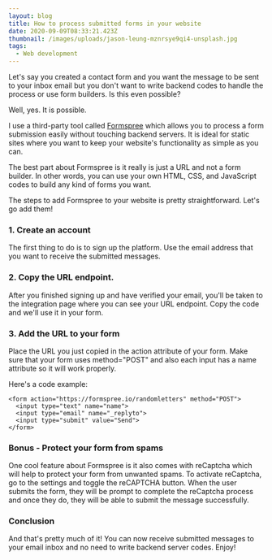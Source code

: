 ```yaml
---
layout: blog
title: How to process submitted forms in your website
date: 2020-09-09T08:33:21.423Z
thumbnail: /images/uploads/jason-leung-mznrsye9qi4-unsplash.jpg
tags:
  - Web development
---
```

Let's say you created a contact form and you want the message to be sent to your inbox email but you don't want to write backend codes to handle the process or use form builders. Is this even possible?

Well, yes. It is possible.

I use a third-party tool called [Formspree](https://formspree.io/) which allows you to process a form submission easily without touching backend servers. It is ideal for static sites where you want to keep your website's functionality as simple as you can.

The best part about Formspree is it really is just a URL and not a form builder. In other words, you can use your own HTML, CSS, and JavaScript codes to build any kind of forms you want.

The steps to add Formspree to your website is pretty straightforward. Let's go add them!

### 1. Create an account

The first thing to do is to sign up the platform. Use the email address that you want to receive the submitted messages. 

### 2. Copy the URL endpoint.

After you finished signing up and have verified your email, you'll be taken to the integration page where you can see your URL endpoint. Copy the code and we'll use it in your form.

### 3. Add the URL to your form

Place the URL you just copied in the action attribute of your form. Make sure that your form uses method="POST" and also each input has a name attribute so it will work properly.

Here's a code example:

```html{1}
<form action="https://formspree.io/randomletters" method="POST">
  <input type="text" name="name">
  <input type="email" name="_replyto">
  <input type="submit" value="Send">
</form>
```

### Bonus - Protect your form from spams

One cool feature about Formspree is it also comes with reCaptcha which will help to protect your form from unwanted spams. To activate reCaptcha, go to the settings and toggle the reCAPTCHA button. When the user submits the form, they will be prompt to complete the reCaptcha process and once they do, they will be able to submit the message successfully.

### Conclusion

And that's pretty much of it! You can now receive submitted messages to your email inbox and no need to write backend server codes. Enjoy!